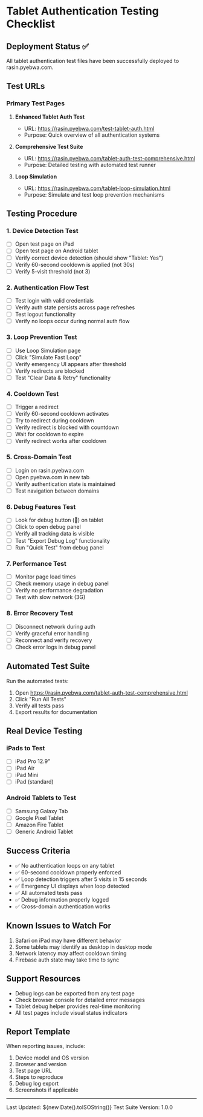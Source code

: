 # Tablet Authentication Testing Checklist

## Deployment Status ✅
All tablet authentication test files have been successfully deployed to rasin.pyebwa.com.

## Test URLs

### Primary Test Pages
1. **Enhanced Tablet Auth Test**
   - URL: https://rasin.pyebwa.com/test-tablet-auth.html
   - Purpose: Quick overview of all authentication systems

2. **Comprehensive Test Suite**
   - URL: https://rasin.pyebwa.com/tablet-auth-test-comprehensive.html
   - Purpose: Detailed testing with automated test runner

3. **Loop Simulation**
   - URL: https://rasin.pyebwa.com/tablet-loop-simulation.html
   - Purpose: Simulate and test loop prevention mechanisms

## Testing Procedure

### 1. Device Detection Test
- [ ] Open test page on iPad
- [ ] Open test page on Android tablet
- [ ] Verify correct device detection (should show "Tablet: Yes")
- [ ] Verify 60-second cooldown is applied (not 30s)
- [ ] Verify 5-visit threshold (not 3)

### 2. Authentication Flow Test
- [ ] Test login with valid credentials
- [ ] Verify auth state persists across page refreshes
- [ ] Test logout functionality
- [ ] Verify no loops occur during normal auth flow

### 3. Loop Prevention Test
- [ ] Use Loop Simulation page
- [ ] Click "Simulate Fast Loop"
- [ ] Verify emergency UI appears after threshold
- [ ] Verify redirects are blocked
- [ ] Test "Clear Data & Retry" functionality

### 4. Cooldown Test
- [ ] Trigger a redirect
- [ ] Verify 60-second cooldown activates
- [ ] Try to redirect during cooldown
- [ ] Verify redirect is blocked with countdown
- [ ] Wait for cooldown to expire
- [ ] Verify redirect works after cooldown

### 5. Cross-Domain Test
- [ ] Login on rasin.pyebwa.com
- [ ] Open pyebwa.com in new tab
- [ ] Verify authentication state is maintained
- [ ] Test navigation between domains

### 6. Debug Features Test
- [ ] Look for debug button (🐛) on tablet
- [ ] Click to open debug panel
- [ ] Verify all tracking data is visible
- [ ] Test "Export Debug Log" functionality
- [ ] Run "Quick Test" from debug panel

### 7. Performance Test
- [ ] Monitor page load times
- [ ] Check memory usage in debug panel
- [ ] Verify no performance degradation
- [ ] Test with slow network (3G)

### 8. Error Recovery Test
- [ ] Disconnect network during auth
- [ ] Verify graceful error handling
- [ ] Reconnect and verify recovery
- [ ] Check error logs in debug panel

## Automated Test Suite

Run the automated tests:
1. Open https://rasin.pyebwa.com/tablet-auth-test-comprehensive.html
2. Click "Run All Tests"
3. Verify all tests pass
4. Export results for documentation

## Real Device Testing

### iPads to Test
- [ ] iPad Pro 12.9"
- [ ] iPad Air
- [ ] iPad Mini
- [ ] iPad (standard)

### Android Tablets to Test
- [ ] Samsung Galaxy Tab
- [ ] Google Pixel Tablet
- [ ] Amazon Fire Tablet
- [ ] Generic Android Tablet

## Success Criteria
- ✅ No authentication loops on any tablet
- ✅ 60-second cooldown properly enforced
- ✅ Loop detection triggers after 5 visits in 15 seconds
- ✅ Emergency UI displays when loop detected
- ✅ All automated tests pass
- ✅ Debug information properly logged
- ✅ Cross-domain authentication works

## Known Issues to Watch For
1. Safari on iPad may have different behavior
2. Some tablets may identify as desktop in desktop mode
3. Network latency may affect cooldown timing
4. Firebase auth state may take time to sync

## Support Resources
- Debug logs can be exported from any test page
- Check browser console for detailed error messages
- Tablet debug helper provides real-time monitoring
- All test pages include visual status indicators

## Report Template
When reporting issues, include:
1. Device model and OS version
2. Browser and version
3. Test page URL
4. Steps to reproduce
5. Debug log export
6. Screenshots if applicable

---

Last Updated: ${new Date().toISOString()}
Test Suite Version: 1.0.0